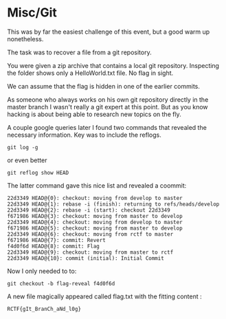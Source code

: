 # Misc/Git

This was by far the easiest challenge of this event, but a good warm up nonetheless.

The task was to recover a file from a git repository.

You were given a zip archive that contains a local git repository. Inspecting the folder shows only a HelloWorld.txt file. No flag in sight.

We can assume that the flag is hidden in one of the earlier commits.

As someone who always works on his own git repository directly in the master branch I wasn't really a git expert at this point. But as you know hacking is about being able to research new topics on the fly.

A couple google queries later I found two commands that revealed the necessary information. Key was to include the reflogs.

```
git log -g
```
or even better

```
git reflog show HEAD
```

The latter command gave this nice list and revealed a coommit:

```
22d3349 HEAD@{0}: checkout: moving from develop to master
22d3349 HEAD@{1}: rebase -i (finish): returning to refs/heads/develop
22d3349 HEAD@{2}: rebase -i (start): checkout 22d3349
f671986 HEAD@{3}: checkout: moving from master to develop
22d3349 HEAD@{4}: checkout: moving from develop to master
f671986 HEAD@{5}: checkout: moving from master to develop
22d3349 HEAD@{6}: checkout: moving from rctf to master
f671986 HEAD@{7}: commit: Revert
f4d0f6d HEAD@{8}: commit: Flag
22d3349 HEAD@{9}: checkout: moving from master to rctf
22d3349 HEAD@{10}: commit (initial): Initial Commit
```

Now I only needed to to:

```
git checkout -b flag-reveal f4d0f6d
```

A new file magically appeared called flag.txt with the fitting content :

```
RCTF{gIt_BranCh_aNd_l0g}
```

